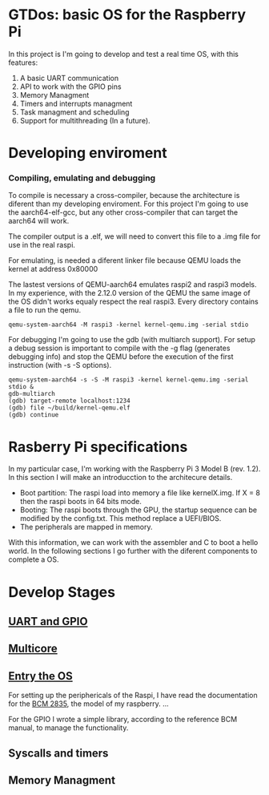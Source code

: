 # GTDos: basic OS for the Raspberry Pi 

In this project is I'm going to develop and test a real time OS, with this features:

1. A basic UART communication 
2. API to work with the GPIO pins
3. Memory Managment
4. Timers and interrupts managment
5. Task managment and scheduling
6. Support for multithreading (In a future).


# Developing enviroment

### Compiling, emulating and debugging
To compile is necessary a cross-compiler, because the architecture is diferent than my developing enviroment. For this project I'm going to use the aarch64-elf-gcc, but any other cross-compiler that can target the aarch64 will work.

The compiler output is a .elf, we will need to convert this file to a .img file for use in the real raspi.

For emulating, is needed a diferent linker file because QEMU loads the kernel at address 0x80000
  
The lastest versions of QEMU-aarch64 emulates raspi2 and raspi3 models. In my experience, with the 2.12.0 version of the QEMU the same image of the OS didn't works equaly respect the real raspi3.
Every directory contains a file to run the qemu.
````
qemu-system-aarch64 -M raspi3 -kernel kernel-qemu.img -serial stdio
````
For debugging I'm going to use the gdb (with multiarch support). For setup a debug session is important to compile with the -g flag (generates debugging info) and stop the QEMU before the execution of the first instruction (with -s -S options).
````
qemu-system-aarch64 -s -S -M raspi3 -kernel kernel-qemu.img -serial stdio &
gdb-multiarch
(gdb) target-remote localhost:1234
(gdb) file ~/build/kernel-qemu.elf
(gdb) continue
````

# Rasberry Pi specifications
In my particular case, I'm working with the Raspberry Pi 3 Model B (rev. 1.2). In this section I will make an introducction to the architecure details.
* Boot partition: The raspi load into memory a file like kernelX.img. If X = 8 then the raspi boots in 64 bits mode.
* Booting: The raspi boots through the GPU, the startup sequence can be modified by the config.txt. This method replace a UEFI/BIOS.
* The peripherals are mapped in memory.

With this information, we can work with the assembler and C to boot a hello world. In the following sections I go further with the diferent components to complete a OS.
# Develop Stages

## [UART and GPIO](/01_UART/uart.md)

## [Multicore](/02_MULTICORE/multicore.md)

## [Entry the OS](/03_ENTRY/entry.md)

For setting up the periphericals of the Raspi, I have read the documentation for the [BCM 2835](/documentation/BCM2835-ARM-Peripherals.pdf), the model of my raspberry.
...

For the GPIO I wrote a simple library, according to the reference BCM manual, to manage the functionality.
## Syscalls and timers

## Memory Managment
